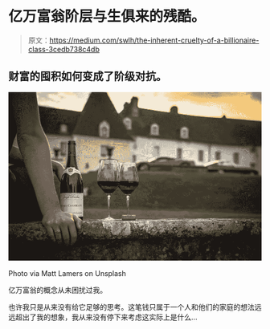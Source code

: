 # 亿万富翁阶层与生俱来的残酷。

> 原文：<https://medium.com/swlh/the-inherent-cruelty-of-a-billionaire-class-3cedb738c4db>

## 财富的囤积如何变成了阶级对抗。

![](img/9a37256a15f982549490d79b546adb6c.png)

Photo via Matt Lamers on Unsplash

亿万富翁的概念从未困扰过我。

也许我只是从来没有给它足够的思考。这笔钱只属于一个人和他们的家庭的想法远远超出了我的想象，我从来没有停下来考虑这实际上是什么…